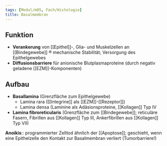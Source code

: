 ```yaml
---
tags: [Modul/m05, Fach/Histologie]
title: Basalmembran
---
```

## Funktion

- **Verankerung** von [[Epithel]]-, Glia- und Muskelzellen an [[Bindegewebe]] ® mechanische Stabilität; Versorgung des Epithelgewebes
- **Diffusionsbarriere** für anionische Blutplasmaproteine (durch negativ geladene [[EZM]]-Komponenten)

## Aufbau

- **Basallamina** (Grenzfläche zum Epithelgewebe)
    - Lamina rara ([[Integrine]] als [[EZM]]-[[Rezeptor]])
    - Lamina densa (Laminine als Adäsionsproteine, [[Kollagen]] Typ IV
- **Lamina fibroreticularis** (Grenzfläche zum [[Bindegewebe]]; reticuläre Fasern, Fibrillen aus [[Kollagen]] Typ III, Ankerfibrillen aus [[Kollagen]] Typ VII)

**Anoikis**:: programmierter Zelltod ähnlich der [[Apoptose]]; geschieht, wenn eine Epithelzelle den Kontakt zur Basalmembran verliert (Tumorbarriere!)